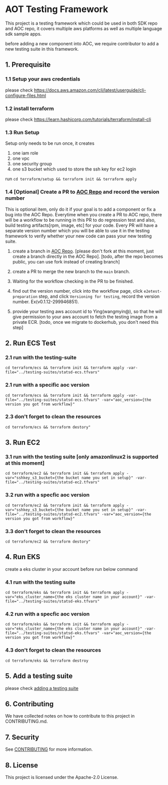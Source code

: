 # AOT Testing Framework
This project is a testing framework which could be used in both SDK repo and AOC repo, it covers multiple aws platforms as well as multiple language sdk sample apps. 

before adding a new component into AOC, we require contributor to add a new testing suite in this framework.

## 1. Prerequisite

### 1.1 Setup your aws credentials

please check https://docs.aws.amazon.com/cli/latest/userguide/cli-configure-files.html

### 1.2 install terraform

please check https://learn.hashicorp.com/tutorials/terraform/install-cli

### 1.3 Run Setup
Setup only needs to be run once, it creates 
1. one iam role
2. one vpc
3. one security group
4. one s3 bucket which used to store the ssh key for ec2 login

run
``
cd terraform/setup && terraform init && terraform apply
``

### 1.4 [Optional] Create a PR to [AOC Repo](https://github.com/aws-observability/aws-otel-collector) and record the version number

This is optional item, only do it if your goal is to add a component or fix a bug into the AOC Repo. Everytime when you create a PR to AOC repo, there will be a workflow to be running in this PR to do regression test and also, build testing artifacts[rpm, image, etc] for your code. Every PR will have a separate version number which you will be able to use it in the testing framework to verify whether your new code can pass your new testing suite.

1. create a branch in [AOC Repo](https://github.com/aws-observability/aws-otel-collector). [please don't fork at this moment, just create a branch directly in the AOC Repo]. [todo, after the repo becomes public, you can use fork instead of creating branch]

2. create a PR to merge the new branch to the `main` branch.

3. Waiting for the workflow checking in the PR to be finished.

4. find out the version number, click into the workflow page, click `e2etest-preparation` step, and click `Versioning for testing`, record the version number. Ex(v0.1.12-299946851).

5. provide your testing aws account id to Ying(wangmyin@), so that he will give permission to your aws account to fetch the testing image from a private ECR. [todo, once we migrate to dockerhub, you don't need this step] 


## 2. Run ECS Test

### 2.1 run with the testing-suite

```shell
cd terraform/ecs && terraform init && terraform apply -var-file="../testing-suites/statsd-ecs.tfvars"
```

### 2.1 run with a specific aoc version

```shell
cd terraform/ecs && terraform init && terraform apply -var-file="../testing-suites/statsd-ecs.tfvars" -var="aoc_version={the version you got from workflow}"
```

### 2.3 don't forget to clean the resources

```shell
cd terraform/ecs && terraform destory"
```
## 3. Run EC2

### 3.1 run with the testing suite [only amazonlinux2 is supported at this moment]

```shell
cd terraform/ec2 && terraform init && terraform apply -var="sshkey_s3_bucket={the bucket name you set in setup}" -var-file="../testing-suites/statsd-ec2.tfvars"
```

### 3.2 run with a specfic aoc version


```shell
cd terraform/ec2 && terraform init && terraform apply -var="sshkey_s3_bucket={the bucket name you set in setup}" -var-file="../testing-suites/statsd-ec2.tfvars" -var="aoc_version={the version you got from workflow}"
```

### 3.3 don't forget to clean the resources
```shell
cd terraform/ec2 && terraform destory"
```

## 4. Run EKS

create a eks cluster in your account before run below command

### 4.1 run with the testing suite

```shell
cd terraform/eks && terraform init && terraform apply -var="eks_cluster_name={the eks cluster name in your account}" -var-file="../testing-suites/statsd-eks.tfvars"
```

### 4.2 run with a specfic aoc version

```shell
cd terraform/eks && terraform init && terraform apply -var="eks_cluster_name={the eks cluster name in your account}" -var-file="../testing-suites/statsd-eks.tfvars" -var="aoc_version={the version you got from workflow}"
```

### 4.3 don't forget to clean the resources

```
cd terraform/eks && terraform destroy
```

## 5. Add a testing suite

please check [adding a testing suite](terraform/README.md)

## 6. Contributing

We have collected notes on how to contribute to this project in CONTRIBUTING.md.

## 7. Security

See [CONTRIBUTING](CONTRIBUTING.md#security-issue-notifications) for more information.

## 8. License

This project is licensed under the Apache-2.0 License.


